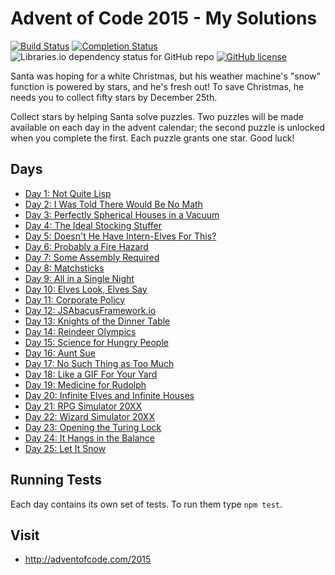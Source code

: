 # Advent of Code 2015 - My Solutions
[![Build Status](https://github.com/mariotacke/advent-of-code-2015/workflows/build/badge.svg)](https://github.com/mariotacke/advent-of-code-2015/actions)
[![Completion Status](https://img.shields.io/endpoint?url=https://raw.githubusercontent.com/mariotacke/advent-of-code-2015/master/.github/badges/completion.json)](https://github.com/mariotacke/advent-of-code-2015)
![Libraries.io dependency status for GitHub repo](https://img.shields.io/librariesio/github/mariotacke/advent-of-code-2015)
[![GitHub license](https://img.shields.io/badge/license-MIT-blue.svg)](https://raw.githubusercontent.com/mariotacke/advent-of-code-2015/master/LICENSE)

Santa was hoping for a white Christmas, but his weather machine's "snow" function is powered by stars, and he's fresh out! To save Christmas, he needs you to collect fifty stars by December 25th.

Collect stars by helping Santa solve puzzles. Two puzzles will be made available on each day in the advent calendar; the second puzzle is unlocked when you complete the first. Each puzzle grants one star. Good luck!

## Days

- [Day 1: Not Quite Lisp](day-01-not-quite-lisp/)
- [Day 2: I Was Told There Would Be No Math](day-02-i-was-told-there-would-be-no-math/)
- [Day 3: Perfectly Spherical Houses in a Vacuum](day-03-perfectly-spherical-houses-in-a-vacuum/)
- [Day 4: The Ideal Stocking Stuffer](day-04-the-ideal-stocking-stuffer/)
- [Day 5: Doesn't He Have Intern-Elves For This?](day-05-doesnt-he-have-intern-elves-for-this/)
- [Day 6: Probably a Fire Hazard](day-06-probably-a-fire-hazard/)
- [Day 7: Some Assembly Required](day-07-some-assembly-required/)
- [Day 8: Matchsticks](day-08-matchsticks/)
- [Day 9: All in a Single Night](day-09-all-in-a-single-night/)
- [Day 10: Elves Look, Elves Say](day-10-elves-look-elves-say/)
- [Day 11: Corporate Policy](day-11-corporate-policy/)
- [Day 12: JSAbacusFramework.io](day-12-js-abacus-framework-io/)
- [Day 13: Knights of the Dinner Table](day-13-knights-of-the-dinner-table/)
- [Day 14: Reindeer Olympics](day-14-reindeer-olympics/)
- [Day 15: Science for Hungry People](day-15-science-for-hungry-people/)
- [Day 16: Aunt Sue](day-16-aunt-sue/)
- [Day 17: No Such Thing as Too Much](day-17-not-such-thing-as-too-much/)
- [Day 18: Like a GIF For Your Yard](day-18-like-a-gif-for-your-yard/)
- [Day 19: Medicine for Rudolph](day-19-medicine-for-rudolph/)
- [Day 20: Infinite Elves and Infinite Houses](day-20-infinite-elves-and-infinite-houses/)
- [Day 21: RPG Simulator 20XX](day-21-rpg-simulator-20xx/)
- [Day 22: Wizard Simulator 20XX](day-22-wizard-simulator-20xx/)
- [Day 23: Opening the Turing Lock](day-23-opening-the-turing-lock/)
- [Day 24: It Hangs in the Balance](day-24-it-hangs-in-the-balance/)
- [Day 25: Let It Snow](day-25-let-it-snow/)

## Running Tests

Each day contains its own set of tests. To run them type `npm test`.

## Visit
- http://adventofcode.com/2015
